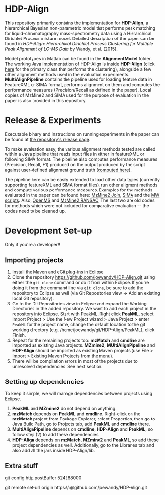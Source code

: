 HDP-Align
==================

This repository primarily contains the implementation for **HDP-Align**, a hierarchical Bayesian non-parametric model that performs peak matching for liquid-chromatography mass-spectrometry data using a Hierarchical Dirichlet Process mixture model. Detailed description of the paper can be found in *HDP-Align: Hierarchical Dirichlet Process Clustering for Multiple Peak Alignment of LC-MS Data* by Wandy, et al. (2015).

Model prototypes in Matlab can be found in the **AlignmentModel** folder. The working Java implementation of HDP-Align is inside **HDP-Align** (click [here](https://github.com/joewandy/HDP-Align/blob/master/HDP-Align/src/main/java/com/joewandy/alignmentResearch/alignmentMethod/custom/hdp/HDPMassRTClustering.java) for the primary class that performs the clustering), alongside a few other alignment methods used in the evaluation experiments. **MultiAlignPipeline** contains the pipeline used for loading feature data in FeatureXML or SIMA format, performs alignment on them and computes the performance measures (Precision/Recall as defined in the paper). Local copies of MzMine2 and SIMA used for the purpose of evaluation in the paper is also provided in this repository.

Release & Experiments
======================================

Executable binary and instructions on running experiments in the paper can be found at [the repository's release page](https://github.com/joewandy/HDP-Align/releases/tag/1.0).

To make evaluation easy, the various alignment methods tested are called within a Java pipeline that reads input files in either in featureXML or following SIMA format. The pipeline also computes performance measures (Precision, Recall, F1) produced on the output produced by the script against user-defined alignment ground truth ([computed here](https://github.com/joewandy/HDP-Align/blob/master/HDP-Align/src/main/java/com/joewandy/alignmentResearch/model/GroundTruth.java)). 

The pipeline here can be easily extended to load other data types (currently supporting featureXML and SIMA format files), run other aligment methods and compute various performance measures. Examples for the methods evaluated in the paper can be found here: [MzMine2 Join](https://github.com/joewandy/HDP-Align/blob/master/HDP-Align/src/main/java/com/joewandy/alignmentResearch/alignmentMethod/external/MzMineJoinAlignment.java), [SIMA](https://github.com/joewandy/HDP-Align/blob/master/HDP-Align/src/main/java/com/joewandy/alignmentResearch/alignmentMethod/external/SimaAlignment.java) and the [MW scripts](https://github.com/joewandy/HDP-Align/blob/master/HDP-Align/src/main/java/com/joewandy/alignmentResearch/alignmentMethod/external/PythonMW.java). Also, [OpenMS](https://github.com/joewandy/HDP-Align/blob/master/HDP-Align/src/main/java/com/joewandy/alignmentResearch/alignmentMethod/external/OpenMSAlignment.java) and [MzMine2 RANSAC](https://github.com/joewandy/HDP-Align/blob/master/HDP-Align/src/main/java/com/joewandy/alignmentResearch/alignmentMethod/external/MzMineRansacAlignment.java). The last two are old codes for methods which were not included for comparative evaluation -- the codes need to be cleaned up.

Development Set-up
======================================

Only if you're a developer!! 

Importing projects
------------------

1. Install the Maven and eGit plug-ins in Eclipse
2. Clone the repository https://github.com/joewandy/HDP-Align.git using either the `git clone` command or do it from within Eclipse. If you're doing it from the command line via `git clone`, be sure to add the repository to Eclipse as well (via Git Repositories view -> Add an existing local Git repository).
3. Go to the Git Repositories view in Eclipse and expand the Working Directories in the added repository. We want to add each project in the repository into Eclipse. Start with PeakML. Right click **PeakML**, select Import Project > Use the New Project wizard > Java Project > enter `PeakML` for the project name, change the default location to the git working directory (e.g. /home/joewandy/git/HDP-Align/PeakML), click Finish.
4. Repeat for the remaining projects too: **mzMatch** and **cmdline** are imported as existing Java projects. **MZmine2**, **MUltiAlignPipeline** and **HDP-Align** should be imported as existing Maven projects (use File > Import > Existing Maven Projects from the menu). 
5. There will be compilation errors in most of the projects due to unresolved dependencies. See next section.

Setting up dependencies
-----------------------

To keep it simple, we will manage dependencies between projects using Eclipse. 

1. **PeakML** and **MZmine2** do not depend on anything. 
2. **mzMatch** depends on **PeakML** and **cmdline**. Right-click on the **mzMatch** project from Package Explorer, select Properties, then go to Java Build Path, go to Projects tab, add **PeakML** and **cmdline** there.
3. **MultiAlignPipeline** depends on **cmdline**, **HDP-Align** and **PeakML**, so follow step (2) to add these dependencies.
4. **HDP-Align** depends on **mzMatch**, **MZmine2** and **PeakML**, so add these project dependencies as well. Additionally, go to the Libraries tab and also add all the jars inside HDP-Align/lib.

Extra stuff
-----------

git config http.postBuffer 524288000

git remote set-url origin https://<user>:<password>@github.com/joewandy/HDP-Align.git
